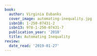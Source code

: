 ```yaml
---
book:
  author: Virginia Eubanks
  cover_image: automating-inequality.jpg
  isbn10: 1-250-07431-2
  isbn13: 978-1-250-07431-7
  publication_year: '2018'
  title: Automating Inequality
review:
  date_read: '2019-01-27'
---
```

